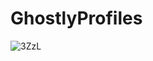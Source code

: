# GhostlyProfiles

![3ZzL](https://github.com/harunuyan/GhostlyProfiles/assets/55163968/d539ede4-43f9-4b44-a6b5-480e9823d5ea)
